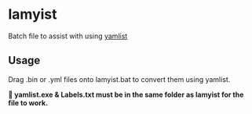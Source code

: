 # lamyist
Batch file to assist with using [yamlist](https://github.com/ultimate-research/motion_lib/releases)
## Usage
Drag .bin or .yml files onto lamyist.bat to convert them using yamlist.

**🚨 yamlist.exe & Labels.txt must be in the same folder as lamyist for the file to work.**